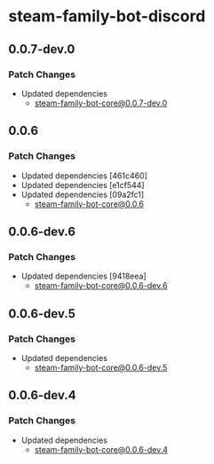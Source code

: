 # steam-family-bot-discord

## 0.0.7-dev.0

### Patch Changes

- Updated dependencies
  - steam-family-bot-core@0.0.7-dev.0

## 0.0.6

### Patch Changes

- Updated dependencies [461c460]
- Updated dependencies [e1cf544]
- Updated dependencies [09a2fc1]
  - steam-family-bot-core@0.0.6

## 0.0.6-dev.6

### Patch Changes

- Updated dependencies [9418eea]
  - steam-family-bot-core@0.0.6-dev.6

## 0.0.6-dev.5

### Patch Changes

- Updated dependencies
  - steam-family-bot-core@0.0.6-dev.5

## 0.0.6-dev.4

### Patch Changes

- Updated dependencies
  - steam-family-bot-core@0.0.6-dev.4
